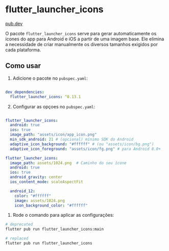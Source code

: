 # flutter_launcher_icons

[pub.dev](https://pub.dev/packages/flutter_launcher_icons)

O pacote `flutter_launcher_icons` serve para gerar automaticamente os ícones do app para Android e iOS a partir de uma imagem base. Ele elimina a necessidade de criar manualmente os diversos tamanhos exigidos por cada plataforma.

## Como usar

1. Adicione o pacote no `pubspec.yaml`:

```yaml

dev_dependencies:
  flutter_launcher_icons: ^0.13.1

```

2. Configurar as opçoes no `pubspec.yaml`:

```yaml

flutter_launcher_icons:
  android: true
  ios: true
  image_path: "assets/icon/app_icon.png"
  min_sdk_android: 21 # (opcional) mínimo SDK do Android
  adaptive_icon_background: "#ffffff" # (ou "assets/icon/bg.png")
  adaptive_icon_foreground: "assets/icon/fg.png" # para Android 8.0+

```
```yaml
flutter_launcher_icons:
  image_path: assets/1024.png  # Caminho do seu ícone
  android: true
  ios: true
  android_gravity: center
  ios_content_mode: scaleAspectFit

  android_12:
    color: "#ffffff"
    image: assets/1024.png
    icon_background_color: "#ffffff"
```

1. Rode o comando para aplicar as configurações:

```sh
# deprecated
flutter pub run flutter_launcher_icons:main

# replaced
flutter pub run flutter_launcher_icons

```